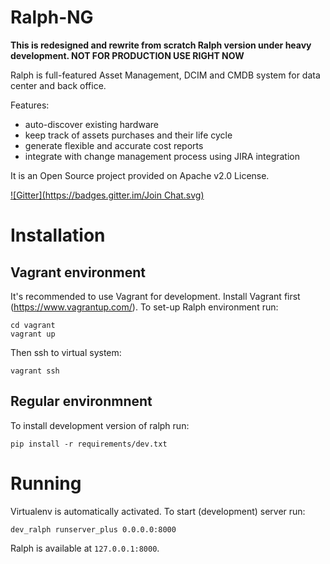 # Ralph-NG

**This is redesigned and rewrite from scratch Ralph version under heavy development. NOT FOR PRODUCTION USE RIGHT NOW**

Ralph is full-featured Asset Management, DCIM and CMDB system for data center and back office.

Features:

* auto-discover existing hardware
* keep track of assets purchases and their life cycle
* generate flexible and accurate cost reports
* integrate with change management process using JIRA integration

It is an Open Source project provided on Apache v2.0 License.

[![Gitter](https://badges.gitter.im/Join Chat.svg)](https://gitter.im/allegro/ralph?utm_source=badge&utm_medium=badge&utm_campaign=pr-badge&utm_content=badge)


Installation
============

Vagrant environment
-------------------

It's recommended to use Vagrant for development. Install Vagrant first (https://www.vagrantup.com/). To set-up Ralph environment run:

    cd vagrant
    vagrant up

Then ssh to virtual system:

    vagrant ssh


Regular environmnent
--------------------

To install development version of ralph run:

    pip install -r requirements/dev.txt


Running
=======

Virtualenv is automatically activated. To start (development) server run:

    dev_ralph runserver_plus 0.0.0.0:8000

Ralph is available at `127.0.0.1:8000`.


